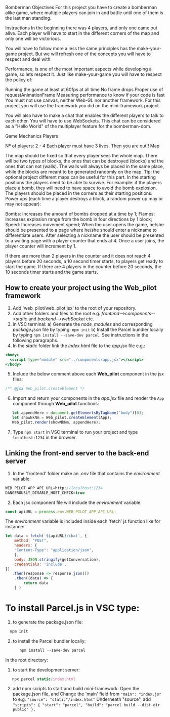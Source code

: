 Bomberman
Objectives
For this project you have to create a bomberman alike game, where multiple players can join in and battle until one of them is the last man standing.

Instructions
In the beginning there was 4 players, and only one came out alive. Each player will have to start in the different corners of the map and only one will be victorious.

You will have to follow more a less the same principles has the make-your-game project. But we will refresh one of the concepts you will have to respect and deal with:

Performance, is one of the most important aspects while developing a game, so lets respect it.
Just like make-your-game you will have to respect the policy of:

Running the game at least at 60fps at all time
No frame drops
Proper use of requestAnimationFrame
Measuring performance to know if your code is fast
You must not use canvas, neither Web-GL nor another framework. For this project you will use the framework you did on the mini-framework project.

You will also have to make a chat that enables the different players to talk to each other. You will have to use WebSockets. This chat can be considered as a "Hello World" of the multiplayer feature for the bomberman-dom.

Game Mechanics
Players

Nº of players: 2 - 4
Each player must have 3 lives. Then you are out!!
Map

The map should be fixed so that every player sees the whole map.
There will be two types of blocks, the ones that can be destroyed (blocks) and the ones that can not (walls).
The walls will always be placed in the same place, while the blocks are meant to be generated randomly on the map. Tip: the optional project different maps can be useful for this part.
In the starting positions the players need to be able to survive. For example: if the players place a bomb, they will need to have space to avoid the bomb explosion.
The players should be placed in the corners as their starting positions.
Power ups (each time a player destroys a block, a random power up may or may not appear):

Bombs: Increases the amount of bombs dropped at a time by 1;
Flames: Increases explosion range from the bomb in four directions by 1 block;
Speed: Increases movement speed;
When the user opens the game, he/she should be presented to a page where he/she should enter a nickname to differentiate users. After selecting a nickname the user should be presented to a waiting page with a player counter that ends at 4. Once a user joins, the player counter will increment by 1.

If there are more than 2 players in the counter and it does not reach 4 players before 20 seconds, a 10 second timer starts, to players get ready to start the game.
If there are 4 players in the counter before 20 seconds, the 10 seconds timer starts and the game starts.

## How to create your project using the **Web_pilot** framework

1. Add 'web_pilot/web_pilot.jsx' to the root of your repository.
2. Add other folders and files to the root e.g. *frontend-->components-->static* and *backend-->webSocket* etc.
3. in VSC terminal:
   a) Generate the *node_modules* and corresponding *package.json* file by typing: `npm init`
   b) Install the Parcel bundler locally by typing `npm install --save-dev parcel`. See instructions in the following paragraphs.
4. In the *static* folder link the *index.html* file to the *app.jsx* file e.g.:
```jsx
<body>
  <script type="module" src="../components/app.jsx"></script>
</body>
```
5. Include the below comment above each **Web_pilot** component in the jsx files:
```jsx
/** @jsx Web_pilot.createElement */
```
6. Import and return your components in the *app.jsx* file and render the `App` component through **Web_pilot** functions:
```js
   let appendHere = document.getElementsByTagName("body")[0];
   let showNkNm = Web_pilot.createElement(App);
   Web_pilot.render(showNkNm, appendHere);
```
7. Type `npm start` in VSC terminal to run your project and type `localhost:1234` in the browser.


## Linking the front-end server to the back-end server

1. In the 'frontend' folder make an *.env* file that contains the *environment* variable: 
```js
WEB_PILOT_APP_API_URL=http://localhost:1234
DANGEROUSLY_DISABLE_HOST_CHECK=true
```
2. Each jsx component file will include the *environment* variable:
``` jsx
const apiURL = process.env.WEB_PILOT_APP_API_URL;
```
The *environment* variable is included inside each 'fetch' js function like for instance:
``` js
let data = fetch(`${apiURL}/chat`, {
    method: "POST",
    headers: {
    "Content-Type": "application/json",
    },
    body: JSON.stringify(getConversation),
    credentials: 'include',
})
   .then(response => response.json())
    .then((data) => {
        return data
    } )
```

# To install Parcel.js in VSC type:
1. to generate the package.json file: 
 ```js  
   npm init
```
2. to install the Parcel bundler locally: 
   ```js
      npm install --save-dev parcel
   ```

In the root directory:
1. to start the development server: 
```js
   npx parcel static/index.html
```

2. add npm scripts to start and build mini-framework:
   Open the package.json file, and
   Change the 'main' field from 
   `"main": "index.js"` to e.g. `"source": "static"/index.html"`
   Underneath "source", add 
   `"scripts": {
       "start": "parcel",
       "build": "parcel build --dist-dir public"
     },
     `
